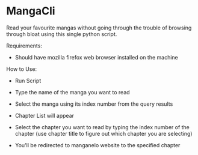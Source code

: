 # MangaCli
Read your favourite mangas without going through the trouble of browsing through bloat using this single python script.

Requirements:
- Should have mozilla firefox web browser installed on the machine

How to Use:
- Run Script

- Type the name of the manga you want to read

- Select the manga using its index number from the query results

- Chapter List will appear

- Select the chapter you want to read by typing the index number of the chapter (use chapter title to figure out which chapter you are selecting)

- You'll be redirected to manganelo website to the specified chapter


